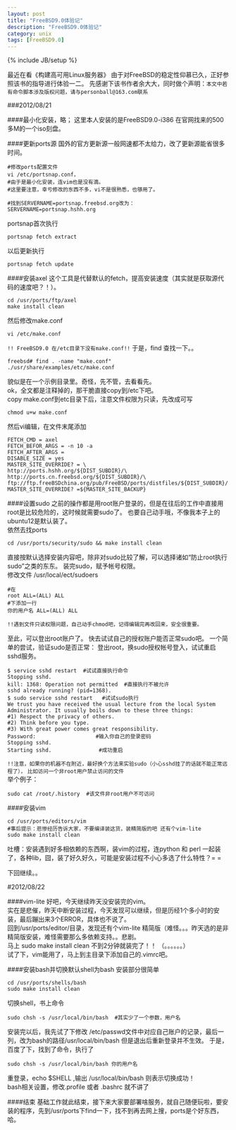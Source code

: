 ```yaml
---
layout: post
title: "FreeBSD9.0体验记"
description: "FreeBSD9.0体验记"
category: unix
tags: [FreeBSD9.0]
---
```

{% include JB/setup %}

最近在看《构建高可用Linux服务器》
由于对FreeBSD的稳定性仰慕已久，正好参照该书的指导进行体验一二。
先感谢下该书作者余大大，同时做个声明：`本文中若有命令脚本涉及版权问题，请与personball@163.com联系`

###2012/08/21

####最小化安装，略；
这里本人安装的是FreeBSD9.0-i386 在官网找来的500多M的一个iso刻盘。

####更新ports源
国外的官方更新源一般网速都不太给力，改了更新源能省很多时间。

	#修改ports配置文件 
	vi /etc/portsnap.conf，
	#由于是最小化安装，连vim也是没有滴。
	#这里要注意，幸亏修改的东西不多，vi不是很熟悉，也够用了。
	
	#找到SERVERNAME=portsnap.freebsd.org改为：
	SERVERNAME=portsnap.hshh.org

portsnap首次执行

	portsnap fetch extract

以后更新执行

	portsnap fetch update

####安装axel
这个工具是代替默认的fetch，提高安装速度（其实就是获取源代码的速度吧？！）。

	cd /usr/ports/ftp/axel
	make install clean

然后修改make.conf
	
	vi /etc/make.conf

`!! FreeBSD9.0 在/etc目录下没有make.conf!!`
于是，find 查找一下。。

	freebsd# find . -name "make.conf"
	./usr/share/examples/etc/make.conf

貌似是在一个示例目录里。奇怪，先不管，去看看先。  
ok，全文都是注释掉的，那干脆直接copy到/etc下吧。  
copy make.conf到etc目录下后，注意文件权限为只读，先改成可写 
	
	chmod u+w make.conf

然后vi编辑，在文件末尾添加
	
	FETCH_CMD = axel
	FETCH_BEFOR_ARGS = -n 10 -a
	FETCH_AFTER_ARGS =
	DISABLE_SIZE = yes
	MASTER_SITE_OVERRIDE? = \
	http://ports.hshh.org/${DIST_SUBDIR}/\
	http://ports.cn.freebsd.org/${DIST_SUBDIR}/\
	ftp://ftp.freeBSDchina.org/pub/FreeBSD/ports/distfiles/${DIST_SUBDIR}/
	MASTER_SITE_OVERRIDE? =${MASTER_SITE_BACKUP}

####设置sudo
之前的操作都是用root账户登录的，但是在往后的工作中直接用root是比较危险的，这时候就需要sudo了。
也要自己动手哦，不像我本子上的ubuntu12是默认装了。  
依然去找ports

	cd /usr/ports/security/sudo && make install clean

直接按默认选择安装内容吧，除非对sudo比较了解，可以选择诸如“防止root执行sudo”之类的东东。
装完sudo，赋予帐号权限。  
修改文件 /usr/local/ect/sudoers
	
	#在 
	root ALL=(ALL) ALL
	#下添加一行
	你的用户名 ALL=(ALL) ALL

`!!遇到文件只读权限问题，自己动手chmod吧，记得编辑完再改回来，安全很重要。`

至此，可以登出root账户了。
快去试试自己的授权账户能否正常sudo吧。
一个简单的尝试，验证sudo是否正常：
登出root，换sudo授权帐号登入，试试重启sshd服务。

	$ service sshd restart  #试试直接执行命令
	Stopping sshd.
	kill: 1368: Operation not permitted  #直接执行不被允许
	sshd already running? (pid=1368).
	$ sudo service sshd restart   #试试sudo执行
	We trust you have received the usual lecture from the local System
	Administrator. It usually boils down to these three things:
	#1) Respect the privacy of others.
	#2) Think before you type.
	#3) With great power comes great responsibility.
	Password:                   #输入你自己的登录密码
	Stopping sshd.
	Starting sshd.               #成功重启

`!!注意，如果你的机器不在附近，最好换个方法来实验sudo（小心sshd挂了的话就不能正常远程了），`
`比如访问一个非root用户禁止访问的文件`  
举个例子：
	
	sudo cat /root/.history  #该文件非root用户不可访问

####安装vim

	cd /usr/ports/editors/vim
	#事后提示：悲惨经历告诉大家，不要编译装这货，装精简版的吧 还有个vim-lite
	sudo make install clean 

吐槽：安装遇到好多相依赖的东西啊，装vim的过程，连python 和 perl 一起装了，各种lib，囧，装了好久好久，可能是安装过程不小心多选了什么特性？= =

下回继续。。

#2012/08/22

####vim-lite
好吧，今天继续昨天没安装完的vim。  
实在是悲催，昨天中断安装过程，今天发现可以继续，但是历经1个多小时的安装，最后蹦出来3个ERROR，具体也不说了。  
回到/usr/ports/editor/目录，发现还有个vim-lite   精简版（难怪。。。昨天选的是非精简版安装，难怪需要那么多依赖支持。。悲剧。  
马上 sudo make install clean 不到2分钟就装完了！！ （。。。。。。）  
试了下，vim能用了，马上到主目录下添加自己的.vimrc吧。

####安装bash并切换默认shell为bash
安装部分很简单

	cd /usr/ports/shells/bash
	sudo make install clean

切换shell，书上命令

	sudo chsh -s /usr/local/bin/bash  #其实少了一个参数，用户名

安装完以后，我先试了下修改 /etc/passwd文件中对应自己账户的记录，最后一列，改为bash的路径/usr/local/bin/bash
但是退出后重新登录并不生效。
于是，百度了下，找到了命令，执行了

	sudo chsh -s /usr/local/bin/bash 你的用户名

重登录，echo $SHELL ,输出 /usr/local/bin/bash 则表示切换成功！  
bash相关设置，修改.profile  或者 .bashrc 就不讲了

####结束
基础工作就此结束，接下来大家要部署啥服务，就自己随便玩啦，要安装的程序，先到/usr/ports下find一下，找不到再去网上搜，ports是个好东西，哈。
